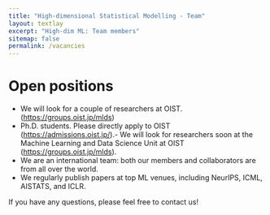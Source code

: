 ```yaml
---
title: "High-dimensional Statistical Modelling - Team"
layout: textlay
excerpt: "High-dim ML: Team members"
sitemap: false
permalink: /vacancies
---
```


# Open positions
- We will look for a couple of researchers at OIST. (https://groups.oist.jp/mlds)
- Ph.D. students. Please directly apply to OIST (https://admissions.oist.jp/).- We will look for researchers soon at the Machine Learning and Data Science Unit at OIST (https://groups.oist.jp/mlds). 
- We are an international team: both our members and collaborators are from all over the world.
- We regularly publish papers at top ML venues, including NeurIPS, ICML, AISTATS, and ICLR.

If you have any questions, please feel free to contact us!




